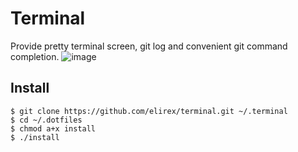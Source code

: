 # Terminal
Provide pretty terminal screen, git log and convenient git command completion.
![image](https://elirex.github.io/repo/terminal/terminal.png)

## Install
```shellscript
$ git clone https://github.com/elirex/terminal.git ~/.terminal
$ cd ~/.dotfiles
$ chmod a+x install
$ ./install
```
